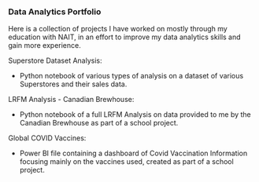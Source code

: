 ### Data Analytics Portfolio
Here is a collection of projects I have worked on mostly through my education with NAIT, in an effort to improve my data analytics skills and gain more experience.

Superstore Dataset Analysis:
- Python notebook of various types of analysis on a dataset of various Superstores and their sales data.

LRFM Analysis - Canadian Brewhouse:
- Python notebook of a full LRFM Analysis on data provided to me by the Canadian Brewhouse as part of a school project.

Global COVID Vaccines:
- Power BI file containing a dashboard of Covid Vaccination Information focusing mainly on the vaccines used, created as part of a school project.
